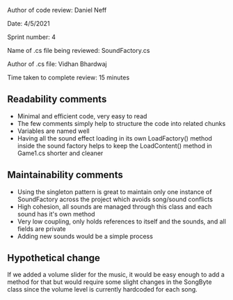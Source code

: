 Author of code review: Daniel Neff

Date: 4/5/2021

Sprint number: 4

Name of .cs file being reviewed: SoundFactory.cs

Author of .cs file: Vidhan Bhardwaj

Time taken to complete review: 15 minutes

## Readability comments
- Minimal and efficient code, very easy to read
- The few comments simply help to structure the code into related chunks
- Variables are named well
- Having all the sound effect loading in its own LoadFactory() method inside the sound factory helps to keep the LoadContent() method in Game1.cs shorter and cleaner

## Maintainability comments
- Using the singleton pattern is great to maintain only one instance of SoundFactory across the project which avoids song/sound conflicts
- High cohesion, all sounds are managed through this class and each sound has it's own method
- Very low coupling, only holds references to itself and the sounds, and all fields are private
- Adding new sounds would be a simple process

## Hypothetical change
If we added a volume slider for the music, it would be easy enough to add a method for that but would require some slight changes in the SongByte class since
the volume level is currently hardcoded for each song. 
